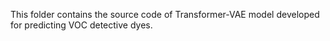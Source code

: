 This folder contains the source code of Transformer-VAE model developed for predicting VOC detective dyes.
